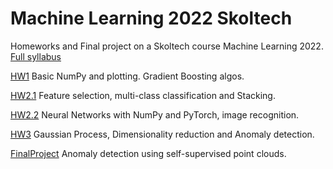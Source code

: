 # Machine Learning 2022 Skoltech

Homeworks and Final project on a Skoltech course Machine Learning 
2022. [Full syllabus](http://files.skoltech.ru/data/edu/syllabuses/2021/MA060018.pdf?v=prmjb0)

[HW1](hw1.ipynb) Basic NumPy and plotting. Gradient Boosting algos.

[HW2.1](hw2_1.ipynb) Feature selection, multi-class classification and Stacking.

[HW2.2](hw2_2.ipynb) Neural Networks with NumPy and PyTorch, image recognition. 

[HW3](hw3.ipynb) Gaussian Process, Dimensionality reduction and Anomaly detection. 

[FinalProject](proj18) Anomaly detection using self-supervised point clouds.
